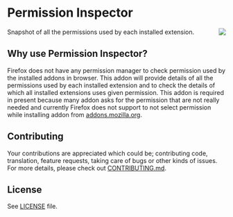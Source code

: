 # Permission Inspector

[<img align="right" src="./local_resources/AMO-button.png.png">](https://addons.mozilla.org/en-US/firefox/addon/permission-inspector/)


Snapshot of all the permissions used by each installed extension.

## Why use Permission Inspector?
Firefox does not have any permission manager to check permission used by the installed addons in browser. This addon will provide details of all the permissions used by each installed extension and to check the details of which all installed extensions uses given permission. This addon is required in present because many addon asks for the permission that are not really needed and currently Firefox does not support to not select permission while installing addon from [addons.mozilla.org](https://addons.mozilla.org).

## Contributing

Your contributions are appreciated which could be; contributing code, translation, feature requests, taking care of bugs or other kinds of issues. For more details, please check out [CONTRIBUTING.md]( https://github.com/tsl143/addonManager/blob/master/.github/CONTRIBUTING.md).

## License

See [LICENSE](LICENSE) file.
